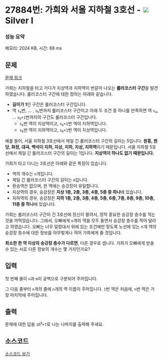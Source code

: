 # 27884번: 가희와 서울 지하철 3호선 - <img src="https://static.solved.ac/tier_small/10.svg" style="height:20px" /> Silver I

<!-- performance -->
### 성능 요약
메모리: 2024 KB, 시간: 88 ms
<!-- end -->

## 문제

[문제 링크](https://boj.kr/27884)


<p>가희는 지하철을 타고 가다가 지상역과 지하역이 번갈아 나오는 <strong>롤러코스터 구간</strong>을 발견하였습니다. 롤러코스터 구간에 대한 정의는 아래와 같습니다.</p>

<ul>
<li><strong>길이가 1</strong>인 구간은 롤러코스터 구간입니다.</li>
<li>역 <code>s<sub>a</sub></code>번, ... , <code>s<sub>b</sub></code>번까지 롤러코스터 구간이고 아래 두 조건 중 하나를 만족하면 역 <code>s<sub>a</sub></code>, ... <code>s<sub>b</sub>+1</code>번까지의 구간도 롤러코스터 구간입니다.
<ul>
<li><code>s<sub>b</sub></code>번 역이 지상역이고, <code>s<sub>b</sub>+1</code>번 역이 지하역입니다.</li>
<li><code>s<sub>b</sub></code>번 역이 지하역이고, <code>s<sub>b</sub>+1</code>번 역이 지상역입니다.</li>
</ul>
</li>
</ul>

<p>예를 들어, 서울 지하철 3호선에서 제일 긴 롤러코스터 구간의 길이는 5입니다. <strong>원흥, 원당, 화정, 대곡, 백석이 지하, 지상, 지하, 지상, 지하역</strong>이기 때문입니다. 서울 지하철 5호선에서 제일 긴 롤러코스터 구간의 길이는 1입니다. <strong>지상역이 하나도 없기 때문입니다.</strong></p>

<p>가희가 타고 다니는 3호선은 아래와 같은 특징이 있습니다.</p>

<ul>
<li>역의 개수는 <code>n</code>개입니다.</li>
<li>제일 긴 롤러코스터 구간의 길이는 <code>m</code>입니다.</li>
<li>환승역은 없으며, 한 역에는 승강장이 유일합니다.</li>
<li>지상역의 경우, 승강장은 <strong>지상 1층, 2층, 3층, 4층, 5층 중 하나</strong>에 있습니다.</li>
<li>지하역의 경우, 승강장은 <strong>지하 1층, 2층, 3층, 4층, 5층, 6층, 7층, 8층, 9층, 10층, 11층 중 하나</strong>에 있습니다.</li>
</ul>

<p>가희는 롤러코스터 구간이 긴 3호선에 정신이 팔려서, 정작 중요한 승강장 층수를 적는 것을 까먹었습니다. 그래서, 오빠에게 <code>n</code>개의 역을 모두 돌면서 승강장 층수를 적어 달라고 하였습니다. 오빠는 너무 덜렁대서 위에 있는 조건에만 맞도록 노선에 있는 n개 역의 승강장 층수에 대한 정보를 아무렇게나 적어 가희에게 줄 것입니다.</p>

<p><strong>최소한 한 역 이상의 승강장 층수가 다르면</strong>, 다른 경우로 셉니다. 가희가 오빠에게 받을 수 있는 서로 다른 정보의 개수는 몇 가지인가요?</p>



## 입력


<p>첫 번째 줄이 <code>n</code>과 <code>m</code>이 공백으로 구분되어 주어집니다.</p>

<p>그 다음 줄부터 <code>n</code>개의 줄에 <code>n</code>개의 역 이름이 주어집니다. <code>1</code>번 역은 처음에, <code>n</code>번 역은 가장 마지막에 주어집니다.</p>



## 출력


<p>문제에 대한 답을 <code>10<sup>9</sup>+7</code>로 나눈 나머지를 출력해 주세요.</p>



## 소스코드

[소스코드 보기](가희와%20서울%20지하철%203호선.cpp)